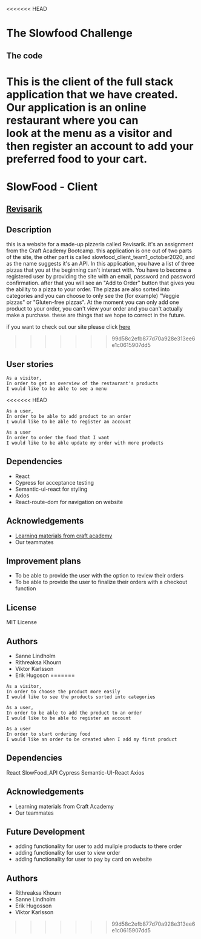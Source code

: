 <<<<<<< HEAD
# The Slowfood Challenge

## The code
This is the client of the full stack application that we have created. Our application is an online restaurant where you can\
look at the menu as a visitor and then register an account to add your preferred food to your cart.
=======
# SlowFood - Client
## [Revisarik](https://revisarik.netlify.app/)

## Description
this is a website for a made-up pizzeria called Revisarik. it's an assignment from the Craft Academy Bootcamp. this application is one out of two parts of the site, the other part is called slowfood_client_team1_october2020, and as the name suggests it's an API. In this application, you have a list of three pizzas that you at the beginning can't interact with. You have to become a registered user by providing the site with an email, password and password confirmation. after that you will see an "Add to Order" button that gives you the ability to a pizza to your order. The pizzas are also sorted into categories and you can choose to only see the (for example) "Veggie pizzas" or "Gluten-free pizzas".
At the moment you can only add one product to your order, you can't view your order and you can't actually make a purchase. these are things that we hope to correct in the future.

if you want to check out our site please click [here](https://revisarik.netlify.app/)

>>>>>>> 99d58c2efb877d70a928e313ee6e1c0615907dd5
## User stories
```
As a visitor,
In order to get an overview of the restaurant's products
I would like to be able to see a menu
```
<<<<<<< HEAD
```
As a user,
In order to be able to add product to an order
I would like to be able to register an account
```
```
As a user
In order to order the food that I want
I would like to be able update my order with more products
```
## Dependencies
- React 
- Cypress for acceptance testing 
- Semantic-ui-react for styling
- Axios
- React-route-dom for navigation on website
## Acknowledgements
- [Learning materials from craft academy](https://learn.craftacademy.co/courses/enrolled/667059)
- Our teammates
## Improvement plans
- To be able to provide the user with the option to review their orders
- To be able to provide the user to finalize their orders with a checkout function
## License
MIT License 
## Authors
- Sanne Lindholm
- Rithreaksa Khourn
- Viktor Karlsson
- Erik Hugoson
=======

```
As a visitor,
In order to choose the product more easily
I would like to see the products sorted into categories
```

```
As a user,
In order to be able to add the product to an order
I would like to be able to register an account
```

```
As a user
In order to start ordering food
I would like an order to be created when I add my first product
```

## Dependencies
React
SlowFood_API
Cypress
Semantic-UI-React
Axios

## Acknowledgements
- Learning materials from Craft Academy
- Our teammates

## Future Development
* adding functionality for user to add muliple products to there order
* adding functionality for user to view order
* adding functionality for user to pay by card on website

## Authors
* Rithreaksa Khourn
* Sanne Lindholm
* Erik Hugosson
* Viktor Karlsson
>>>>>>> 99d58c2efb877d70a928e313ee6e1c0615907dd5

